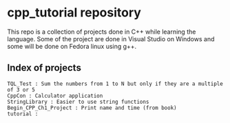 # cpp_tutorial repository

This repo is a collection of projects done in C++ while learning the language. Some of the project are done in Visual Studio on Windows and some will be done on Fedora linux using g++.

## Index of projects

    TQL_Test : Sum the numbers from 1 to N but only if they are a multiple of 3 or 5
    CppCon : Calculator application
    StringLibrary : Easier to use string functions
    Begin_CPP_Ch1_Project : Print name and time (from book)
    tutorial :
